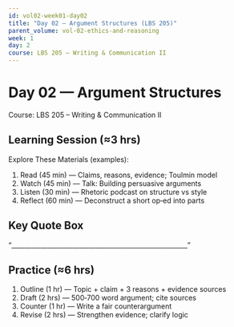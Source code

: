 ```yaml
---
id: vol02-week01-day02
title: "Day 02 — Argument Structures (LBS 205)"
parent_volume: vol-02-ethics-and-reasoning
week: 1
day: 2
course: LBS 205 – Writing & Communication II
---
```


# Day 02 — Argument Structures
Course: LBS 205 – Writing & Communication II

## Learning Session (≈3 hrs)
Explore These Materials (examples):
1. Read (45 min) — Claims, reasons, evidence; Toulmin model
2. Watch (45 min) — Talk: Building persuasive arguments
3. Listen (30 min) — Rhetoric podcast on structure vs style
4. Reflect (60 min) — Deconstruct a short op‑ed into parts

## Key Quote Box
“_______________________________________________________”

## Practice (≈6 hrs)
1. Outline (1 hr) — Topic + claim + 3 reasons + evidence sources
2. Draft (2 hrs) — 500‑700 word argument; cite sources
3. Counter (1 hr) — Write a fair counterargument
4. Revise (2 hrs) — Strengthen evidence; clarify logic

